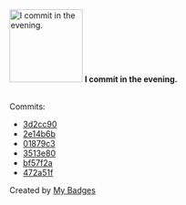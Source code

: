 <img src="https://my-badges.github.io/my-badges/evening-commits.png" alt="I commit in the evening." title="I commit in the evening." width="128">
<strong>I commit in the evening.</strong>
<br><br>

Commits:

- <a href="https://github.com/ksysoev/ksysoev.github.io/commit/3d2cc90144e62315309d7d3800aeb1b317ffcd68">3d2cc90</a>
- <a href="https://github.com/ksysoev/ksysoev.github.io/commit/2e14b6b6264c92f4d3a1c5716e382f385ed8ff5f">2e14b6b</a>
- <a href="https://github.com/ksysoev/make-it-public/commit/01879c3570bdb1d3ecee2dc6b94b9cdbe784963c">01879c3</a>
- <a href="https://github.com/ksysoev/make-it-public/commit/3513e808e613eea4f1f0f55c3cfadbf9cd75ec8e">3513e80</a>
- <a href="https://github.com/ksysoev/make-it-public/commit/bf57f2add457283092fdfbf6452a0d2dee3fda73">bf57f2a</a>
- <a href="https://github.com/ksysoev/make-it-public/commit/472a51f2ffacfbc1a13354115079f949e49b5d97">472a51f</a>


Created by <a href="https://github.com/my-badges/my-badges">My Badges</a>